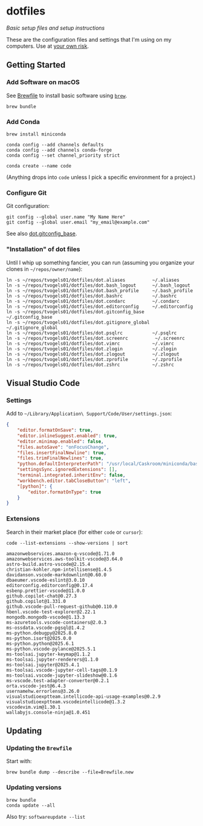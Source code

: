 # dotfiles

_Basic setup files and setup instructions_ <!-- markdownlint-disable MD036 -->

These are the configuration files and settings that I'm using on my computers.
Use at [your own risk](./LICENSE).

## Getting Started

### Add Software on macOS

See [Brewfile](./Brewfile) to install basic software using [`brew`](https://brew.sh).

```shell
brew bundle
```

### Add Conda

```shell
brew install miniconda

conda config --add channels defaults
conda config --add channels conda-forge
conda config --set channel_priority strict

conda create --name code
```

(Anything drops into `code` unless I pick a specific environment for a project.)

### Configure Git

Git configuration:

```shell
git config --global user.name "My Name Here"
git config --global user.email "my_email@example.com"
```

See also [dot.gitconfig\_base](./dot.gitconfig_base).

### "Installation" of dot files

Until I whip up something fancier, you can run (assuming you organize your clones in `~/repos/owner/name`):

```shell
ln -s ~/repos/tvogels01/dotfiles/dot.aliases          ~/.aliases
ln -s ~/repos/tvogels01/dotfiles/dot.bash_logout      ~/.bash_logout
ln -s ~/repos/tvogels01/dotfiles/dot.bash_profile     ~/.bash_profile
ln -s ~/repos/tvogels01/dotfiles/dot.bashrc           ~/.bashrc
ln -s ~/repos/tvogels01/dotfiles/dot.condarc          ~/.condarc
ln -s ~/repos/tvogels01/dotfiles/dot.editorconfig     ~/.editorconfig
ln -s ~/repos/tvogels01/dotfiles/dot.gitconfig_base   ~/.gitconfig_base
ln -s ~/repos/tvogels01/dotfiles/dot.gitignore_global ~/.gitignore_global
ln -s ~/repos/tvogels01/dotfiles/dot.psqlrc           ~/.psqlrc
ln -s ~/repos/tvogels01/dotfiles/dot.screenrc          ~/.screenrc
ln -s ~/repos/tvogels01/dotfiles/dot.vimrc            ~/.vimrc
ln -s ~/repos/tvogels01/dotfiles/dot.zlogin           ~/.zlogin
ln -s ~/repos/tvogels01/dotfiles/dot.zlogout          ~/.zlogout
ln -s ~/repos/tvogels01/dotfiles/dot.zprofile         ~/.zprofile
ln -s ~/repos/tvogels01/dotfiles/dot.zshrc            ~/.zshrc
```

## Visual Studio Code

### Settings

Add to `~/Library/Application\ Support/Code/User/settings.json`:

```json
{
    "editor.formatOnSave": true,
    "editor.inlineSuggest.enabled": true,
    "editor.minimap.enabled": false,
    "files.autoSave": "onFocusChange",
    "files.insertFinalNewline": true,
    "files.trimFinalNewlines": true,
    "python.defaultInterpreterPath": "/usr/local/Caskroom/miniconda/base/envs/code",
    "settingsSync.ignoredExtensions": [],
    "terminal.integrated.inheritEnv": false,
    "workbench.editor.tabCloseButton": "left",
    "[python]": {
        "editor.formatOnType": true
    }
}
```

### Extensions

Search in their market place (for either `code` or `cursor`):

```shell
code --list-extensions --show-versions | sort
```

```text
amazonwebservices.amazon-q-vscode@1.71.0
amazonwebservices.aws-toolkit-vscode@3.64.0
astro-build.astro-vscode@2.15.4
christian-kohler.npm-intellisense@1.4.5
davidanson.vscode-markdownlint@0.60.0
dbaeumer.vscode-eslint@3.0.10
editorconfig.editorconfig@0.17.4
esbenp.prettier-vscode@11.0.0
github.copilot-chat@0.27.3
github.copilot@1.331.0
github.vscode-pull-request-github@0.110.0
hbenl.vscode-test-explorer@2.22.1
mongodb.mongodb-vscode@1.13.3
ms-azuretools.vscode-containers@2.0.3
ms-ossdata.vscode-pgsql@1.4.2
ms-python.debugpy@2025.8.0
ms-python.isort@2025.0.0
ms-python.python@2025.6.1
ms-python.vscode-pylance@2025.5.1
ms-toolsai.jupyter-keymap@1.1.2
ms-toolsai.jupyter-renderers@1.1.0
ms-toolsai.jupyter@2025.4.1
ms-toolsai.vscode-jupyter-cell-tags@0.1.9
ms-toolsai.vscode-jupyter-slideshow@0.1.6
ms-vscode.test-adapter-converter@0.2.1
orta.vscode-jest@6.4.3
usernamehw.errorlens@3.26.0
visualstudioexptteam.intellicode-api-usage-examples@0.2.9
visualstudioexptteam.vscodeintellicode@1.3.2
vscodevim.vim@1.30.1
wallabyjs.console-ninja@1.0.451
```

## Updating

### Updating the `Brewfile`

Start with:

```shell
brew bundle dump --describe --file=Brewfile.new
```

### Updating versions

```shell
brew bundle
conda update --all
```

Also try: `softwareupdate --list`
